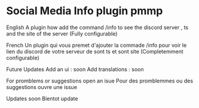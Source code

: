 # Social Media Info plugin pmmp

English
A plugin how add the command /info to see the discord server , ts and the site of the server  (Fully configurable) 

French 
Un plugin qui vous premet d'ajouter la commade /info pour voir le lien du discord de votre serveur de sont ts et sont site (Completemment configurable)

Future Updates
Add an ui : soon
Add translations : soon 

For promblems or suggestions open an isue
Pour des promblemmes ou des suggestions ouvre une issue

Updates soon
Bientot update
